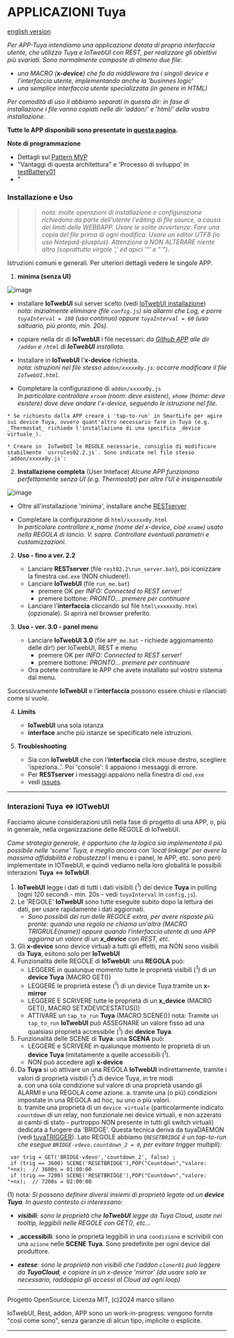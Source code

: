 
#  APPLICAZIONI Tuya 
[english version](https://github.com/msillano/IoTwebUI/blob/main/APP/README.md)

_Per APP-Tuya intendiamo una applicazione dotata di propria interfaccia utente, che utilizza Tuya e IoTwebUI con REST, per realizzare gli obiettivi più svariati._
_Sono normalmente composte di almeno due file:_
* _una MACRO (**x-device**) che fa da middleware tra i singoli device e l'interfaccia utente, implementando anche la 'businnes logic'_
* _una semplice interfaccia utente specializzata (in genere in HTML)_

_Per comodità di uso li abbiamo separati in questa dir: in fase di installazione i file vanno copiati nelle dir 'addon/' e 'html/' della vostra installazione._  

**Tutte le APP disponibili sono presentate in [questa pagina](https://github.com/msillano/IoTwebUI/blob/main/APP/Overviews.md).**


**Note di programmazione**<br>

* Dettagli sul [Pattern MVP](https://github.com/msillano/IoTwebUI/blob/main/html/clima01-leggimi.md#pattern-mvp) 
* "Vantaggi di questa architettura" e 'Processo di sviluppo' in [testBattery01](https://github.com/msillano/IoTwebUI/blob/main/addon/TestBattery01_leggimi.pdf)
* "

### Installazione e Uso
>>_nota: molte operazioni di installazione e configurazione richiedono da parte dell'utente l'editing di file source, a causa dei limiti delle WEBBAPP. Usare le solite avvertenze: Fare una copia del file prima di ogni modifica. Usare un editor UTF8 (io uso Notepad-plusplus). Attenzione a NON ALTERARE niente altro (soprattutto virgole ',' ed apici '"' e "`")._

Istruzioni comuni e generali. Per ulteriori dettagli vedere le singole APP.

1. **minima (senza UI)**

![image](https://github.com/user-attachments/assets/57662994-d2b9-43ac-ac72-2cb9101efbab)

   * installare **IoTwebUI** sul server scelto (vedi [IoTwebUI installazione](https://github.com/msillano/IoTwebUI/blob/main/LEGGIMI30.md#installazione))<br>
   _nota: inizialmente eliminare (file `config.js`) sia allarmi che Log, e porre `tuyaInterval = 180` (uso continuo) oppure  `tuyaInterval = 60` (uso saltuario, più pronto, min. 20s)._

   * copiare nella dir di **IoTwebUI** i file necessari: _da [Github APP](https://github.com/msillano/IoTwebUI/tree/main/APP) alle dir `/addon` e `/html` di **IoTwebUI** installato._

   * Installare in **IoTwebUI** l'**x-device** richiesta.<br> 
    _nota: istruzioni nel file stesso  `addon/xxxxx0y.js`: occorre modificare il file `IoTwebUI.html`._

   * Completare la configurazione di  `addon/xxxxx0y.js`<br>
   _In particolare controllare `xroom` (room: deve esistere), `xhome` (home: deve esistere) dove deve andare l'x-device, seguendo le istruzione nel file._<br>
   
    * Se richiesto dalla APP creare i 'tap-to-run' in SmartLife per agire sui device Tuya, ovvero quant'altro necessario fare in Tuya (e.g. _Thermostat_ richiede l'installazione di una specifica _device virtuale_).

    * Creare in  IoTwebUI le REGOLE necessarie, consiglio di modificare stabilmente `usrrules02.2.js`. Sono indicate nel file stesso `addon/xxxxx0y.js`:      

2. **Installazione completa** (User Inteface)
   _Alcune APP funzionano perfettamente senza UI (e.g. Thermostat) per altre l'UI è insispensabile_
   
![image](https://github.com/user-attachments/assets/b038e96c-012d-48d6-9c57-d0151aad58bc)

   * Oltre all'installazione 'minima', installare anche [RESTserver](https://github.com/msillano/IoTwebUI/blob/main/RESTserver/LEGGIMI-REST22.md#installazione-e-configurazione)
   
   * Completare la configurazione di  `html/xxxxxx0y.html`<br> _In particolare controllare x_name (nome del x-device, cioè `xname`) usato nella REGOLA di lancio. V. sopra. Controllare eventuali parametri e customizzazioni._
     
2. **Uso - fino a ver. 2.2**

   * Lanciare **RESTserver** (file `rest02.2\run_server.bat`), poi iconizzare la finestra  `cmd.exe` (NON chiudere!).
   * Lanciare **IoTwebUI** (file `run_me.bat`) 
       * premere OK per  _INFO: Connected to REST server!_
       * premere bottone: _PRONTO... premere per continuare_
   * Lanciare l'**interfaccia** cliccando sul file  `html\xxxxxx0y.html` (opzionale). Si aprirà nel browser preferito.   

3. **Uso - ver. 3.0 - panel menu**

    * Lanciare **IoTwebUI 3.0** (file `APP_me.bat` - richiede aggiornamento delle dir!) per IoTwebUI, REST e menu
       * premere OK per  _INFO: Connected to REST server!_
       * premere bottone: _PRONTO... premere per continuare_
    * Ora potete controllare le APP che avete installato sul vostro sistema dal menu.

Successivamente **IoTwebUI** e l'**interfaccia** possono essere chiusi e rilanciati come si vuole.

4. **Limits**
   * **IoTwebUI** una sola istanza
   * **interface** anche più istanze se specificato nele istruzioni.

5. **Troubleshooting** 
   * Sia con **IoTwebUI** che con l'**interfaccia** click mouse destro, scegliere 'ispeziona..'. Poi 'console': lì appaiono i messaggi di errore.
   * Per  **RESTserver**  i messaggi appaiono nella finestra di `cmd.exe`   
   *  vedi [issues](https://github.com/msillano/IoTwebUI/issues).

<hr>

### Interazioni Tuya <=> IOTwebUI
Facciamo alcune considerazioni utili nella fase di progetto di una APP, o, più in generale, nella organizzazione delle REGOLE di IoTwebUI.

_Come strategia generale, è opportuno che la logica sia implementata il più possibile nelle 'scene' Tuya, e meglio ancora con 'local linkage' per avere la massima affidabilità e robustezza!_ I  menu e i panel, le APP, etc. sono però implementate in IOTwebUI, e quindi vediamo nella loro globalità le possibili interazioni **Tuya** <=> **IoTwbUI**.

1. **IoTwebUI** legge i dati di tutti i dati visibili (<sup>1</sup>) dei device **Tuya** in polling (ogni 120 secondi - min. 20s - vedi `tuyaInterval` in `config,js`).
2. Le 'REGOLE' **IoTwebUI** sono tutte eseguite subito dopo la lettura  dei dati, per usare rapidamente i dati aggiornati.
     * _Sono possibili dei run delle REGOLE extra, per avere risposte più pronte: quando una regola ne chiama un'altra (MACRO TRIGRULE(name)) oppure quando l'interfaccia utente di una APP aggiorna un valore di un **x_device** con REST, etc._
3. Gli **x-device** sono device virtuali a tutti gli effetti, ma NON sono visibili da **Tuya**, esitono solo per  **IoTwebUI**
4. Funzionalità delle REGOLE di  **IoTwebUI**: una **REGOLA** può:
    * LEGGERE in qualunque momento tutte le proprietà visibili (<sup>1</sup>) di un **device Tuya** (MACRO GET())
    * LEGGERE le proprietà estese (<sup>1</sup>) di un device Tuya tramite un **x-mirror**
    * LEGGERE E SCRIVERE tutte le proprietà di un **x_device** (MACRO GET(), MACRO SETXDEVICESTATUS()) 
    * ATTIVARE un `tap_to_run` **Tuya**  (MACRO SCENE())
     nota: Tramite un `tap_to_run`  **IoTwebUI** può ASSEGNARE un valore fisso ad una qualsiasi proprietà accessibile (<sup>1</sup>) dei **device Tuya**.
5. Funzionalità delle SCENE di  **Tuya**: una **SCENA** può:
    * LEGGERE e SCRIVERE in qualunque momento le proprietà di un **device Tuya** limitatamente a quelle accessibili (<sup>1</sup>).
    * NON può accedere agli **x-device**
6. Da **Tuya** si uò attivare un una REGOLA **IoTwebUI** indirettamente, tramite i valori di  proprietà visibili  (<sup>1</sup>) di device Tuya, in tre modi <br>
    a. con una sola condizione sul valore di una proprietà usando gli ALARMI e una REGOLA come azione.
    a. tramite una (o più) condizioni impostate in una REGOLA ad hoc, su uno o più valori.<br>
    b. tramite una proprietà di un `device virtuale` (particolarmente indicato `countdown` di un relay, non funzionale nei device virtuali, e non azzerato ai cambi di stato - purtroppo NON presente in tutti gli switch virtuali) dedicata a fungere da 'BRIDGE'. Questa tecnica deriva da tuyaDAEMON (vedi [tuyaTRIGGER](https://github.com/msillano/tuyaDAEMON/tree/main/tuyaTRIGGER)).
Lato REGOLE abbiamo (_`RESETBRIDGE` è un tap-to-run che esegue `BRIDGE-vdevo.countdown_2 = 0`, per evitare trigger multipli_):
```
 var trig = GET('BRIDGE-vdevo','countdown_2', false) ;
 if (trig == 3600) SCENE('RESETBRIDGE'),POP("Countdown","valore: "+nx);  // 3600s = 01:00:00    
 if (trig == 7200) SCENE('RESETBRIDGE'),POP("Countdown","valore: "+nx);  // 7200s = 02:00:00   
```  
    
(<up>1</up>) nota:
  _Si possono definire diversi insiemi di  proprietà legate ad un **device Tuya**. In questo contesto ci interessano:_<br>
* _**visibili**: sono le proprietà che **IoTwebUI** legge da Tuya Cloud, usate nei tooltip, leggibili nelle REGOLE con GET(), etc..._
* _**accessibili**: sono le proprietà leggibili in una `condizione` e scrivibili con una `azione` nelle **SCENE Tuya**. Sono predefinite per ogni device dal produttore.
* _**estese**: sono le proprietà non visibili che l'addon `cloner01` può leggere da **TuyaCloud**, e copiare in un x-device 'mirror' (da usare solo se necessario, raddoppia gli accessi al Cloud ad ogni loop)_ 

  <hr>
Progetto OpenSource, Licenza MIT, (c)2024 marco sillano

IoTwebUI, Rest, addon, APP sono un work-in-progress: vengono fornite "così come sono", senza garanzie di alcun tipo, implicite o esplicite.
<hr>

